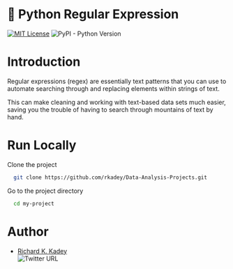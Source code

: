 # 🚀 Python Regular Expression
[![MIT License](https://img.shields.io/badge/License-MIT-green.svg)](https://choosealicense.com/licenses/mit/)
![PyPI - Python Version](https://img.shields.io/pypi/pyversions/P)
# Introduction
Regular expressions (regex) are essentially text patterns that you can use to automate searching through and replacing elements within strings of text. 

This can make cleaning and working with text-based data sets much easier, saving you the trouble of having to search through mountains of text by hand.

# Run Locally
Clone the project

```bash
  git clone https://github.com/rkadey/Data-Analysis-Projects.git
```

Go to the project directory

```bash
  cd my-project
```

# Author
- [Richard K. Kadey](https://www.linkedin.com/in/richard-kwaku-kadey-096710114/)     
![Twitter URL](https://img.shields.io/twitter/url?label=%40dev_kadey&url=https%3A%2F%2Ftwitter.com%2Fdev_kadey)

